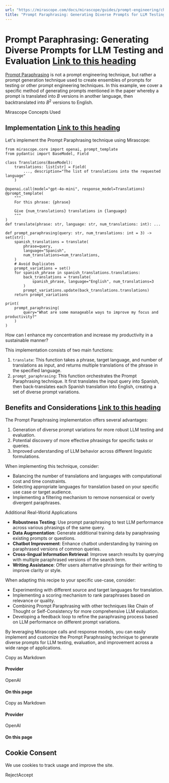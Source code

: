 ```yaml
---
url: "https://mirascope.com/docs/mirascope/guides/prompt-engineering/chaining-based/prompt-paraphrasing"
title: "Prompt Paraphrasing: Generating Diverse Prompts for LLM Testing and Evaluation | Mirascope"
---
```


# Prompt Paraphrasing: Generating Diverse Prompts for LLM Testing and Evaluation [Link to this heading](https://mirascope.com/docs/mirascope/guides/prompt-engineering/chaining-based/prompt-paraphrasing\#prompt-paraphrasing-generating-diverse-prompts-for-llm-testing-and-evaluation)

[Prompt Paraphrasing](https://direct.mit.edu/tacl/article/doi/10.1162/tacl_a_00324/96460/How-Can-We-Know-What-Language-Models-Know) is not a prompt engineering technique, but rather a prompt generation technique used to create ensembles of prompts for testing or other prompt engineering techniques. In this example, we cover a specific method of generating prompts mentioned in the paper whereby a prompt is translated into $B$ versions in another language, then backtranslated into $B^2$ versions to English.

Mirascope Concepts Used

## Implementation [Link to this heading](https://mirascope.com/docs/mirascope/guides/prompt-engineering/chaining-based/prompt-paraphrasing\#implementation)

Let's implement the Prompt Paraphrasing technique using Mirascope:

```
from mirascope.core import openai, prompt_template
from pydantic import BaseModel, Field

class Translations(BaseModel):
    translations: list[str] = Field(
        ..., description="The list of translations into the requested language"
    )

@openai.call(model="gpt-4o-mini", response_model=Translations)
@prompt_template(
    """
    For this phrase: {phrase}

    Give {num_translations} translations in {language}
    """
)
def translate(phrase: str, language: str, num_translations: int): ...

def prompt_paraphrasing(query: str, num_translations: int = 3) -> set[str]:
    spanish_translations = translate(
        phrase=query,
        language="Spanish",
        num_translations=num_translations,
    )
    # Avoid Duplicates
    prompt_variations = set()
    for spanish_phrase in spanish_translations.translations:
        back_translations = translate(
            spanish_phrase, language="English", num_translations=3
        )
        prompt_variations.update(back_translations.translations)
    return prompt_variations

print(
    prompt_paraphrasing(
        query="What are some manageable ways to improve my focus and productivity?"
    )
)
```

How can I enhance my concentration and increase my productivity in a sustainable manner?

This implementation consists of two main functions:

1. `translate`: This function takes a phrase, target language, and number of translations as input, and returns multiple translations of the phrase in the specified language.
2. `prompt_paraphrasing`: This function orchestrates the Prompt Paraphrasing technique. It first translates the input query into Spanish, then back-translates each Spanish translation into English, creating a set of diverse prompt variations.

## Benefits and Considerations [Link to this heading](https://mirascope.com/docs/mirascope/guides/prompt-engineering/chaining-based/prompt-paraphrasing\#benefits-and-considerations)

The Prompt Paraphrasing implementation offers several advantages:

1. Generation of diverse prompt variations for more robust LLM testing and evaluation.
2. Potential discovery of more effective phrasings for specific tasks or queries.
3. Improved understanding of LLM behavior across different linguistic formulations.

When implementing this technique, consider:

- Balancing the number of translations and languages with computational cost and time constraints.
- Selecting appropriate languages for translation based on your specific use case or target audience.
- Implementing a filtering mechanism to remove nonsensical or overly divergent paraphrases.

Additional Real-World Applications

- **Robustness Testing**: Use prompt paraphrasing to test LLM performance across various phrasings of the same query.
- **Data Augmentation**: Generate additional training data by paraphrasing existing prompts or questions.
- **Chatbot Improvement**: Enhance chatbot understanding by training on paraphrased versions of common queries.
- **Cross-lingual Information Retrieval**: Improve search results by querying with multiple paraphrased versions of the search term.
- **Writing Assistance**: Offer users alternative phrasings for their writing to improve clarity or style.

When adapting this recipe to your specific use-case, consider:

- Experimenting with different source and target languages for translation.
- Implementing a scoring mechanism to rank paraphrases based on relevance or quality.
- Combining Prompt Paraphrasing with other techniques like Chain of Thought or Self-Consistency for more comprehensive LLM evaluation.
- Developing a feedback loop to refine the paraphrasing process based on LLM performance on different prompt variations.

By leveraging Mirascope calls and response models, you can easily implement and customize the Prompt Paraphrasing technique to generate diverse prompts for LLM testing, evaluation, and improvement across a wide range of applications.

Copy as Markdown

#### Provider

OpenAI

#### On this page

Copy as Markdown

#### Provider

OpenAI

#### On this page

## Cookie Consent

We use cookies to track usage and improve the site.

RejectAccept